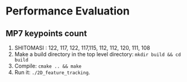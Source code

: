 # Performance Evaluation


## MP7 keypoints count

1. SHITOMASI : 122, 117, 122, 117,115, 112, 112, 120, 111, 108
2. Make a build directory in the top level directory: `mkdir build && cd build`
3. Compile: `cmake .. && make`
4. Run it: `./2D_feature_tracking`.